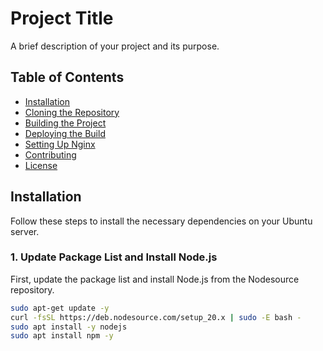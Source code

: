 # Project Title

A brief description of your project and its purpose.

## Table of Contents

- [Installation](#installation)
- [Cloning the Repository](#cloning-the-repository)
- [Building the Project](#building-the-project)
- [Deploying the Build](#deploying-the-build)
- [Setting Up Nginx](#setting-up-nginx)
- [Contributing](#contributing)
- [License](#license)

## Installation

Follow these steps to install the necessary dependencies on your Ubuntu server.

### 1. Update Package List and Install Node.js

First, update the package list and install Node.js from the Nodesource repository.

```bash
sudo apt-get update -y
curl -fsSL https://deb.nodesource.com/setup_20.x | sudo -E bash -
sudo apt install -y nodejs
sudo apt install npm -y
